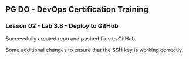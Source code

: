 ## PG DO - DevOps Certification Training


### Lesson 02 - Lab 3.8 - Deploy to GitHub

Successfully created repo and pushed files to GitHub.

Some additional changes to ensure that the SSH key is working correctly.

